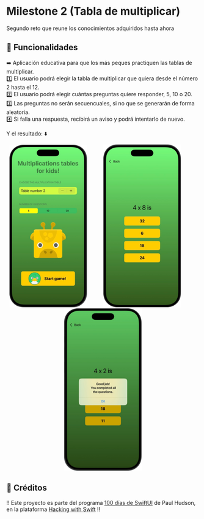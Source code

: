 # Milestone 2 (Tabla de multiplicar)

Segundo reto que reune los conocimientos adquiridos hasta ahora

## 📱 Funcionalidades
➡️ Aplicación educativa para que los más peques practiquen las tablas de multiplicar.  
1️⃣ El usuario podrá elegir la tabla de multiplicar que quiera desde el número 2 hasta el 12.  
2️⃣ El usuario podrá elegir cuántas preguntas quiere responder, 5, 10 o 20.  
3️⃣ Las preguntas no serán secuencuales, si no que se generarán de forma aleatoria.  
4️⃣ Si falla una respuesta, recibirá un aviso y podrá intentarlo de nuevo. 

Y el resultado: ⬇️

<p align="center">

  <img src="Milestone2-1.png" width="203">
  &nbsp;&nbsp;&nbsp;&nbsp;&nbsp;&nbsp;&nbsp;&nbsp;&nbsp;
  <img src="Milestone2-2.png" width="203">
  &nbsp;&nbsp;&nbsp;&nbsp;&nbsp;&nbsp;&nbsp;&nbsp;&nbsp;
  <img src="Milestone2-3.png" width="203">
  
</p>

## 📌 Créditos
‼️ Este proyecto es parte del programa [100 días de SwiftUI](https://www.hackingwithswift.com/100/swiftui) de Paul Hudson, en la plataforma [Hacking with Swift](https://www.hackingwithswift.com) ‼️